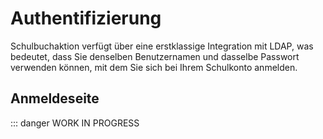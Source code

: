 # Authentifizierung

Schulbuchaktion verfügt über eine erstklassige Integration mit LDAP, was bedeutet, dass Sie denselben Benutzernamen und
dasselbe Passwort verwenden können, mit dem Sie sich bei Ihrem Schulkonto anmelden.

## Anmeldeseite

::: danger WORK IN PROGRESS
